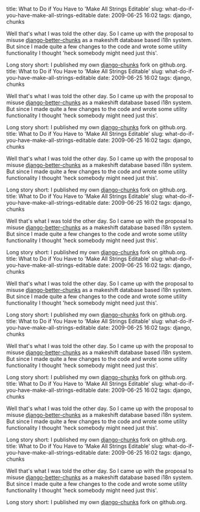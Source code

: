 title: What to Do if You Have to 'Make All Strings Editable'
slug: what-do-if-you-have-make-all-strings-editable
date: 2009-06-25 16:02
tags: django, chunks

Well that's what I was told the other day. So I came up with the proposal to misuse [django-better-chunks](http://bitbucket.org/hakanw/django-better-chunks/wiki/Home) as a makeshift database based i18n system. But since I made quite a few changes to the code and wrote some utility functionality I thought 'heck somebody might need just this'.

Long story short: I published my own [django-chunks](http://bitbucket.org/chrkau/django-chunks/) fork on github.org.
title: What to Do if You Have to 'Make All Strings Editable'
slug: what-do-if-you-have-make-all-strings-editable
date: 2009-06-25 16:02
tags: django, chunks

Well that's what I was told the other day. So I came up with the proposal to misuse [django-better-chunks](http://bitbucket.org/hakanw/django-better-chunks/wiki/Home) as a makeshift database based i18n system. But since I made quite a few changes to the code and wrote some utility functionality I thought 'heck somebody might need just this'.

Long story short: I published my own [django-chunks](http://bitbucket.org/chrkau/django-chunks/) fork on github.org.
title: What to Do if You Have to 'Make All Strings Editable'
slug: what-do-if-you-have-make-all-strings-editable
date: 2009-06-25 16:02
tags: django, chunks

Well that's what I was told the other day. So I came up with the proposal to misuse [django-better-chunks](http://bitbucket.org/hakanw/django-better-chunks/wiki/Home) as a makeshift database based i18n system. But since I made quite a few changes to the code and wrote some utility functionality I thought 'heck somebody might need just this'.

Long story short: I published my own [django-chunks](http://bitbucket.org/chrkau/django-chunks/) fork on github.org.
title: What to Do if You Have to 'Make All Strings Editable'
slug: what-do-if-you-have-make-all-strings-editable
date: 2009-06-25 16:02
tags: django, chunks

Well that's what I was told the other day. So I came up with the proposal to misuse [django-better-chunks](http://bitbucket.org/hakanw/django-better-chunks/wiki/Home) as a makeshift database based i18n system. But since I made quite a few changes to the code and wrote some utility functionality I thought 'heck somebody might need just this'.

Long story short: I published my own [django-chunks](http://bitbucket.org/chrkau/django-chunks/) fork on github.org.
title: What to Do if You Have to 'Make All Strings Editable'
slug: what-do-if-you-have-make-all-strings-editable
date: 2009-06-25 16:02
tags: django, chunks

Well that's what I was told the other day. So I came up with the proposal to misuse [django-better-chunks](http://bitbucket.org/hakanw/django-better-chunks/wiki/Home) as a makeshift database based i18n system. But since I made quite a few changes to the code and wrote some utility functionality I thought 'heck somebody might need just this'.

Long story short: I published my own [django-chunks](http://bitbucket.org/chrkau/django-chunks/) fork on github.org.
title: What to Do if You Have to 'Make All Strings Editable'
slug: what-do-if-you-have-make-all-strings-editable
date: 2009-06-25 16:02
tags: django, chunks

Well that's what I was told the other day. So I came up with the proposal to misuse [django-better-chunks](http://bitbucket.org/hakanw/django-better-chunks/wiki/Home) as a makeshift database based i18n system. But since I made quite a few changes to the code and wrote some utility functionality I thought 'heck somebody might need just this'.

Long story short: I published my own [django-chunks](http://bitbucket.org/chrkau/django-chunks/) fork on github.org.
title: What to Do if You Have to 'Make All Strings Editable'
slug: what-do-if-you-have-make-all-strings-editable
date: 2009-06-25 16:02
tags: django, chunks

Well that's what I was told the other day. So I came up with the proposal to misuse [django-better-chunks](http://bitbucket.org/hakanw/django-better-chunks/wiki/Home) as a makeshift database based i18n system. But since I made quite a few changes to the code and wrote some utility functionality I thought 'heck somebody might need just this'.

Long story short: I published my own [django-chunks](http://bitbucket.org/chrkau/django-chunks/) fork on github.org.
title: What to Do if You Have to 'Make All Strings Editable'
slug: what-do-if-you-have-make-all-strings-editable
date: 2009-06-25 16:02
tags: django, chunks

Well that's what I was told the other day. So I came up with the proposal to misuse [django-better-chunks](http://bitbucket.org/hakanw/django-better-chunks/wiki/Home) as a makeshift database based i18n system. But since I made quite a few changes to the code and wrote some utility functionality I thought 'heck somebody might need just this'.

Long story short: I published my own [django-chunks](http://bitbucket.org/chrkau/django-chunks/) fork on github.org.
